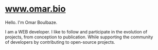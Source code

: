 # www.omar.bio

Hello.
I'm Omar Boulbaze.

I am a WEB developer. I like to follow and participate in the evolution of projects, from conception to publication. While supporting the community of developers by contributing to open-source projects.
